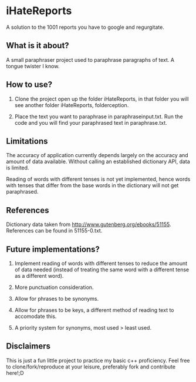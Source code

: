 # iHateReports
A solution to the 1001 reports you have to google and regurgitate.

## What is it about?
A small paraphraser project used to paraphrase paragraphs of text. A tongue twister I know.

## How to use?
1. Clone the project open up the folder iHateReports, in that folder you will 
see another folder iHateReports, folderception.

2. Place the text you want to paraphrase in paraphraseinput.txt. Run the code and you will find your paraphrased text in paraphrase.txt.

## Limitations
The accuracy of application currently depends largely on the accuracy and amount of data available. 
Without calling an established dictionary API, data is limited.

Reading of words with different tenses is not yet implemented, hence words with tenses that differ from the base words in the dictionary
will not get paraphrased.

## References
Dictionary data taken from http://www.gutenberg.org/ebooks/51155. References can be found in 51155-0.txt.

## Future implementations?
1. Implement reading of words with different tenses to reduce the amount of data needed (instead of treating the same word with
a different tense as a different word).

2. More punctuation consideration.

3. Allow for phrases to be synonyms.

4. Allow for phrases to be keys, a different method of reading text to accomodate this.

5. A priority system for synonyms, most used > least used.

## Disclaimers
This is just a fun little project to practice my basic c++ proficiency. Feel free to clone/fork/reproduce at your leisure, preferably fork
and contribute here!;D
